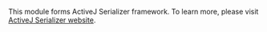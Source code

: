 This module forms ActiveJ Serializer framework. To learn more, please visit [ActiveJ Serializer website](https://serializer.activej.io).